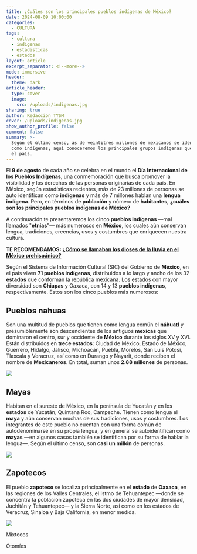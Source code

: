 ```yaml
---
title: ¿Cuáles son los principales pueblos indígenas de México?
date: 2024-08-09 10:00:00
categories:
  - CULTURA
tags:
  - cultura
  - indigenas
  - estadisticas
  - estados
layout: article
excerpt_separator: <!--more-->
mode: immersive
header:
  theme: dark
article_header:
  type: cover
  image:
    src: /uploads/indigenas.jpg
sharing: true
author: Redacción TYSM
cover: /uploads/indigenas.jpg
show_author_profile: false
comment: false
summary: >-
  Según el último censo, ás de veintitrés millones de mexicanos se identifican
  como indígenas; aquí conoceremos los principales grupos indígenas que viven en
  el país.
---
```

El **9 de agosto** de cada año se celebra en el mundo el **Día Internacional de los Pueblos Indígenas**, una conmemoración que busca promover la visibilidad y los derechos de las personas originarias de cada país. En México, según estadísticas recientes, más de 23 millones de personas se auto identifican como **indígenas** y más de 7 millones hablan una **lengua indígena**. Pero, en términos de **población** y número de **habitantes**, **¿cuáles son los principales pueblos indígenas de México?**

A continuación te presentaremos los cinco **pueblos indígenas** —mal llamados "**etnias**"— más numerosos en **México**, los cuales aún conservan lengua, tradiciones, creencias, usos y costumbres que enriquecen nuestra cultura.

**TE RECOMENDAMOS:** [**¿Cómo se llamaban los dioses de la lluvia en el México prehispánico?**](https://blog.tonoysumariachi.com/historia/2024/05/29/c%C3%B3mo-se-llamaban-los-dioses-de-la-lluvia-en-el-m%C3%A9xico-prehisp%C3%A1nico.html)

Según el Sistema de Información Cultural (SIC) del Gobierno de **México**, en el país viven **71 pueblos indígenas**, distribuidos a lo largo y ancho de los 32 **estados** que conforman la república mexicana. Los estados con mayor diversidad son **Chiapas** y Oaxaca, con 14 y 13 **pueblos indígenas**, respectivamente. Estos son los cinco pueblos más numerosos:

## Pueblos nahuas

Son una multitud de pueblos que tienen como lengua común el **náhuatl** y presumiblemente son descendientes de los antiguos **mexicas** que dominaron el centro, sur y occidente de **México** durante los siglos XV y XVI. Están distribuidos en **trece estados**: Ciudad de México, Estado de México, Guerrero, Hidalgo, Jalisco, Michoacán, Puebla, Morelos, San Luis Potosí, Tlaxcala y Veracruz, así como en Durango y Nayarit, donde reciben el nombre de **Mexicaneros**. En total, suman unos **2\.88 millones** de personas.

![](https://upload.wikimedia.org/wikipedia/commons/thumb/5/54/Ni%C3%B1as_Nahuas.jpg/1024px-Ni%C3%B1as_Nahuas.jpg)

## Mayas

Habitan en el sureste de México, en la península de Yucatán y en los **estados** de Yucatán, Quintana Roo, Campeche. Tienen como lengua el **maya** y aún conservan muchas de sus tradiciones, usos y costumbres. Los integrantes de este pueblo no cuentan con una forma común de autodenominarse en su propia lengua, y en general se autoidentifican como **mayas** —en algunos casos también se identifican por su forma de hablar la lengua—. Según el último censo, son **casi un millón** de personas.

![](https://upload.wikimedia.org/wikipedia/commons/thumb/4/47/Jeunes_femmes_mayas.jpg/1024px-Jeunes_femmes_mayas.jpg)

## Zapotecos

El pueblo **zapoteco** se localiza principalmente en el **estado** de **Oaxaca**, en las regiones de los Valles Centrales, el Istmo de Tehuantepec —donde se concentra la población zapoteca en las dos ciudades de mayor densidad, Juchitán y Tehuantepec— y la Sierra Norte, así como en los estados de Veracruz, Sinaloa y Baja California, en menor medida.

![](https://upload.wikimedia.org/wikipedia/commons/thumb/3/38/Traje_tehuana.jpg/1024px-Traje_tehuana.jpg)

Mixtecos

Otomíes

&nbsp;

&nbsp;